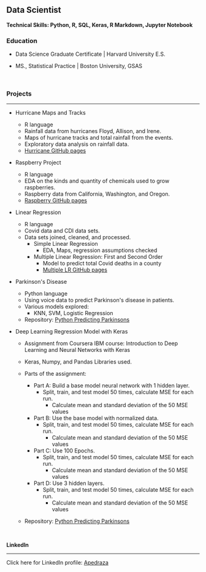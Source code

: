 ## Data Scientist
**Technical Skills: Python, R, SQL, Keras, R Markdown, Jupyter Notebook**

### Education

+ Data Science Graduate Certificate  |  Harvard University E.S.

+  MS., Statistical Practice   |   Boston University, GSAS

<br/>

### Projects
<hr>

  + Hurricane Maps and Tracks
      -  R language
      -  Rainfall data from hurricanes Floyd, Allison, and Irene.
      -  Maps of hurricane tracks and total rainfall from the events.
      -  Exploratory data analysis on rainfall data.
      - [Hurricane GitHub pages](https://ampedraza.github.io/Hurricane-Maps-and-Tracks/)

  + Raspberry Project
    - R language
    - EDA on the kinds and quantity of chemicals used to grow raspberries.
    - Raspberry data from California, Washington, and Oregon.
    - [Raspberry GitHub pages](https://ampedraza.github.io/Raspberry/)
    
  + Linear Regression
    - R language
    - Covid data and CDI data sets.
    - Data sets joined, cleaned, and processed.
      + Simple Linear Regression
        - EDA, Maps, regression assumptions checked
      + Multiple Linear Regression: First and Second Order
        - Model to predict total Covid deaths in a county
        - [Multiple LR GitHub pages](https://ampedraza.github.io/Linear-Regression/)
       
  + Parkinson's Disease
     - Python language
     - Using voice data to predict Parkinson's disease in patients.
     - Various models explored:
        + KNN, SVM, Logistic Regression
     - Repository: [Python Predicting Parkinsons](https://github.com/ampedraza/Parkinsons-Disease)

  + Deep Learning Regression Model with Keras 
     - Assignment from Coursera IBM course: Introduction to Deep Learning and Neural Networks with Keras
     - Keras, Numpy, and Pandas Libraries used.
     - Parts of the assignment:
        + Part A: Build a base model neural network with 1 hidden layer.
            - Split, train, and test model 50 times, calculate MSE for each run.
                + Calculate mean and standard deviation of the 50 MSE values
        + Part B: Use the base model with normalized data.
            - Split, train, and test model 50 times, calculate MSE for each run.
                + Calculate mean and standard deviation of the 50 MSE values
        + Part C: Use 100 Epochs.
            - Split, train, and test model 50 times, calculate MSE for each run.
                + Calculate mean and standard deviation of the 50 MSE values
        + Part D: Use 3 hidden layers.
            - Split, train, and test model 50 times, calculate MSE for each run.
                + Calculate mean and standard deviation of the 50 MSE values
                  
     - Repository: [Python Predicting Parkinsons](https://github.com/ampedraza/Parkinsons-Disease)
        
  <br/>
  
  **LinkedIn**
<hr>

  Click here for LinkedIn profile: [Apedraza](www.linkedin.com/in/alison-pedraza)

